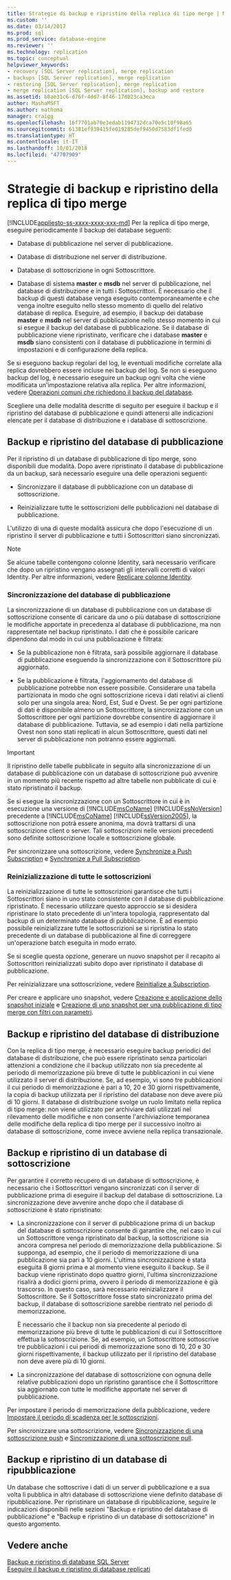 ```yaml
---
title: Strategie di backup e ripristino della replica di tipo merge | Microsoft Docs
ms.custom: ''
ms.date: 03/14/2017
ms.prod: sql
ms.prod_service: database-engine
ms.reviewer: ''
ms.technology: replication
ms.topic: conceptual
helpviewer_keywords:
- recovery [SQL Server replication], merge replication
- backups [SQL Server replication], merge replication
- restoring [SQL Server replication], merge replication
- merge replication [SQL Server replication], backup and restore
ms.assetid: b8ae31c6-d76f-4dd7-8f46-17d023ca3eca
author: MashaMSFT
ms.author: mathoma
manager: craigg
ms.openlocfilehash: 16f7701ab70e3edab1194732dca70e5c10f98a65
ms.sourcegitcommit: 61381ef939415fe019285def9450d7583df1fed0
ms.translationtype: HT
ms.contentlocale: it-IT
ms.lasthandoff: 10/01/2018
ms.locfileid: "47707909"
---
```

# <a name="strategies-for-backing-up-and-restoring-merge-replication"></a>Strategie di backup e ripristino della replica di tipo merge
[!INCLUDE[appliesto-ss-xxxx-xxxx-xxx-md](../../../includes/appliesto-ss-xxxx-xxxx-xxx-md.md)]
  Per la replica di tipo merge, eseguire periodicamente il backup dei database seguenti:  
  
-   Database di pubblicazione nel server di pubblicazione.  
  
-   Database di distribuzione nel server di distribuzione.  
  
-   Database di sottoscrizione in ogni Sottoscrittore.  
  
-   Database di sistema **master** e **msdb** nel server di pubblicazione, nel database di distribuzione e in tutti i Sottoscrittori. È necessario che il backup di questi database venga eseguito contemporaneamente e che venga inoltre eseguito nello stesso momento di quello del relativo database di replica. Eseguire, ad esempio, il backup dei database **master** e **msdb** nel server di pubblicazione nello stesso momento in cui si esegue il backup del database di pubblicazione. Se il database di pubblicazione viene ripristinato, verificare che i database **master** e **msdb** siano consistenti con il database di pubblicazione in termini di impostazioni e di configurazione della replica.  
  
 Se si eseguono backup regolari del log, le eventuali modifiche correlate alla replica dovrebbero essere incluse nei backup del log. Se non si eseguono backup del log, è necessario eseguire un backup ogni volta che viene modificata un'impostazione relativa alla replica. Per altre informazioni, vedere [Operazioni comuni che richiedono il backup del database](../../../relational-databases/replication/administration/common-actions-requiring-an-updated-backup.md).  
  
 Scegliere una delle modalità descritte di seguito per eseguire il backup e il ripristino del database di pubblicazione e quindi attenersi alle indicazioni elencate per il database di distribuzione e i database di sottoscrizione.  
  
## <a name="backing-up-and-restoring-the-publication-database"></a>Backup e ripristino del database di pubblicazione  
 Per il ripristino di un database di pubblicazione di tipo merge, sono disponibili due modalità. Dopo avere ripristinato il database di pubblicazione da un backup, sarà necessario eseguire una delle operazioni seguenti:  
  
-   Sincronizzare il database di pubblicazione con un database di sottoscrizione.  
  
-   Reinizializzare tutte le sottoscrizioni delle pubblicazioni nel database di pubblicazione.  
  
 L'utilizzo di una di queste modalità assicura che dopo l'esecuzione di un ripristino il server di pubblicazione e tutti i Sottoscrittori siano sincronizzati.  
  
> [!NOTE]  
>  Se alcune tabelle contengono colonne Identity, sarà necessario verificare che dopo un ripristino vengano assegnati gli intervalli corretti di valori Identity. Per altre informazioni, vedere [Replicare colonne Identity](../../../relational-databases/replication/publish/replicate-identity-columns.md).  
  
### <a name="synchronizing-the-publication-database"></a>Sincronizzazione del database di pubblicazione  
 La sincronizzazione di un database di pubblicazione con un database di sottoscrizione consente di caricare da uno o più database di sottoscrizione le modifiche apportate in precedenza al database di pubblicazione, ma non rappresentate nel backup ripristinato. I dati che è possibile caricare dipendono dal modo in cui una pubblicazione è filtrata:  
  
-   Se la pubblicazione non è filtrata, sarà possibile aggiornare il database di pubblicazione eseguendo la sincronizzazione con il Sottoscrittore più aggiornato.  
  
-   Se la pubblicazione è filtrata, l'aggiornamento del database di pubblicazione potrebbe non essere possibile. Considerare una tabella partizionata in modo che ogni sottoscrizione riceva i dati relativi ai clienti solo per una singola area: Nord, Est, Sud e Ovest. Se per ogni partizione di dati è disponibile almeno un Sottoscrittore, la sincronizzazione con un Sottoscrittore per ogni partizione dovrebbe consentire di aggiornare il database di pubblicazione. Tuttavia, se ad esempio i dati nella partizione Ovest non sono stati replicati in alcun Sottoscrittore, questi dati nel server di pubblicazione non potranno essere aggiornati.  
  
> [!IMPORTANT]  
>  Il ripristino delle tabelle pubblicate in seguito alla sincronizzazione di un database di pubblicazione con un database di sottoscrizione può avvenire in un momento più recente rispetto ad altre tabelle non pubblicate di cui è stato ripristinato il backup.  
  
 Se si esegue la sincronizzazione con un Sottoscrittore in cui è in esecuzione una versione di [!INCLUDE[msCoName](../../../includes/msconame-md.md)] [!INCLUDE[ssNoVersion](../../../includes/ssnoversion-md.md)] precedente a [!INCLUDE[msCoName](../../../includes/msconame-md.md)] [!INCLUDE[ssVersion2005](../../../includes/ssversion2005-md.md)], la sottoscrizione non potrà essere anonima, ma dovrà trattarsi di una sottoscrizione client o server. Tali sottoscrizioni nelle versioni precedenti sono definite sottoscrizione locale e sottoscrizione globale.  
  
 Per sincronizzare una sottoscrizione, vedere [Synchronize a Push Subscription](../../../relational-databases/replication/synchronize-a-push-subscription.md) e [Synchronize a Pull Subscription](../../../relational-databases/replication/synchronize-a-pull-subscription.md).  
  
### <a name="reinitializing-all-subscriptions"></a>Reinizializzazione di tutte le sottoscrizioni  
 La reinizializzazione di tutte le sottoscrizioni garantisce che tutti i Sottoscrittori siano in uno stato consistente con il database di pubblicazione ripristinato. È necessario utilizzare questo approccio se si desidera ripristinare lo stato precedente di un'intera topologia, rappresentato dal backup di un determinato database di pubblicazione. È ad esempio possibile reinizializzare tutte le sottoscrizioni se si ripristina lo stato precedente di un database di pubblicazione al fine di correggere un'operazione batch eseguita in modo errato.  
  
 Se si sceglie questa opzione, generare un nuovo snapshot per il recapito ai Sottoscrittori reinizializzati subito dopo aver ripristinato il database di pubblicazione.  
  
 Per reinizializzare una sottoscrizione, vedere [Reinitialize a Subscription](../../../relational-databases/replication/reinitialize-a-subscription.md).  
  
 Per creare e applicare uno snapshot, vedere [Creazione e applicazione dello snapshot iniziale](../../../relational-databases/replication/create-and-apply-the-initial-snapshot.md) e [Creazione di uno snapshot per una pubblicazione di tipo merge con filtri con parametri](../../../relational-databases/replication/create-a-snapshot-for-a-merge-publication-with-parameterized-filters.md).  
  
## <a name="backing-up-and-restoring-the-distribution-database"></a>Backup e ripristino del database di distribuzione  
 Con la replica di tipo merge, è necessario eseguire backup periodici del database di distribuzione, che può essere ripristinato senza particolari attenzioni a condizione che il backup utilizzato non sia precedente al periodo di memorizzazione più breve di tutte le pubblicazioni in cui viene utilizzato il server di distribuzione. Se, ad esempio, vi sono tre pubblicazioni il cui periodo di memorizzazione è pari a 10, 20 e 30 giorni rispettivamente, la copia di backup utilizzata per il ripristino del database non deve avere più di 10 giorni. Il database di distribuzione svolge un ruolo limitato nella replica di tipo merge: non viene utilizzato per archiviare dati utilizzati nel rilevamento delle modifiche e non consente l'archiviazione temporanea delle modifiche della replica di tipo merge per il successivo inoltro ai database di sottoscrizione, come invece avviene nella replica transazionale.  
  
## <a name="backing-up-and-restoring-a-subscription-database"></a>Backup e ripristino di un database di sottoscrizione  
 Per garantire il corretto recupero di un database di sottoscrizione, è necessario che i Sottoscrittori vengano sincronizzati con il server di pubblicazione prima di eseguire il backup del database di sottoscrizione. La sincronizzazione deve avvenire anche dopo che il database di sottoscrizione è stato ripristinato:  
  
-   La sincronizzazione con il server di pubblicazione prima di un backup del database di sottoscrizione consente di garantire che, nel caso in cui un Sottoscrittore venga ripristinato dal backup, la sottoscrizione sia ancora compresa nel periodo di memorizzazione della pubblicazione. Si supponga, ad esempio, che il periodo di memorizzazione di una pubblicazione sia pari a 10 giorni. L'ultima sincronizzazione è stata eseguita 8 giorni prima e al momento viene eseguito il backup. Se il backup viene ripristinato dopo quattro giorni, l'ultima sincronizzazione risalirà a dodici giorni prima, ovvero il periodo di memorizzazione è già trascorso. In questo caso, sarà necessario reinizializzare il Sottoscrittore. Se il Sottoscrittore fosse stato sincronizzato prima del backup, il database di sottoscrizione sarebbe rientrato nel periodo di memorizzazione.  
  
     È necessario che il backup non sia precedente al periodo di memorizzazione più breve di tutte le pubblicazioni di cui il Sottoscrittore effettua la sottoscrizione. Se, ad esempio, un Sottoscrittore sottoscrive tre pubblicazioni i cui periodi di memorizzazione sono di 10, 20 e 30 giorni rispettivamente, il backup utilizzato per il ripristino del database non deve avere più di 10 giorni.  
  
-   La sincronizzazione del database di sottoscrizione con ognuna delle relative pubblicazioni dopo un ripristino garantisce che il Sottoscrittore sia aggiornato con tutte le modifiche apportate nel server di pubblicazione.  
  
 Per impostare il periodo di memorizzazione della pubblicazione, vedere [Impostare il periodo di scadenza per le sottoscrizioni](../../../relational-databases/replication/publish/set-the-expiration-period-for-subscriptions.md).  
  
 Per sincronizzare una sottoscrizione, vedere [Sincronizzazione di una sottoscrizione push](../../../relational-databases/replication/synchronize-a-push-subscription.md) e [Sincronizzazione di una sottoscrizione pull](../../../relational-databases/replication/synchronize-a-pull-subscription.md).  
  
## <a name="backing-up-and-restoring-a-republishing-database"></a>Backup e ripristino di un database di ripubblicazione  
 Un database che sottoscrive i dati di un server di pubblicazione e a sua volta li pubblica in altri database di sottoscrizione viene definito database di ripubblicazione. Per ripristinare un database di ripubblicazione, seguire le indicazioni disponibili nelle sezioni "Backup e ripristino del database di pubblicazione" e "Backup e ripristino di un database di sottoscrizione" in questo argomento.  
  
## <a name="see-also"></a>Vedere anche  
 [Backup e ripristino di database SQL Server](../../../relational-databases/backup-restore/back-up-and-restore-of-sql-server-databases.md)   
 [Eseguire il backup e ripristino di database replicati](../../../relational-databases/replication/administration/back-up-and-restore-replicated-databases.md)  
  
  
